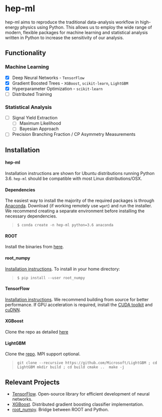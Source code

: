 # hep-ml
hep-ml aims to reproduce the traditional data-analysis workflow in high-energy physics using Python. This allows us to employ the wide range of modern, flexible packages for machine learning and statistical analysis written in Python to increase the sensitivity of our analysis.

## Functionality
### Machine Learning
- [x] Deep Neural Networks - `TensorFlow`
- [x] Gradient Boosted Trees - `XGBoost`, `scikit-learn`, `LightGBM`
- [x] Hyperparameter Optimization - `scikit-learn`
- [ ] Distributed Training

### Statistical Analysis
- [ ] Signal Yield Extraction
  - [ ] Maximum Likelihood
  - [ ] Bayesian Approach
- [ ] Precision Branching Fraction / CP Asymmetry Measurements

## Installation
#### hep-ml
Installation instructions are shown for Ubuntu distributions running Python 3.6. `hep-ml` should be compatible with most Linux distributions/OSX. <Coming soon>

#### Dependencies
The easiest way to install the majority of the required packages is through [Anaconda](https://www.continuum.io/downloads). Download (if working remotely use `wget`) and run the installer. We recommend creating a separate environment before installing the necessary dependencies.
> `$ conda create -n hep-ml python=3.6 anaconda`

#### ROOT
Install the binaries from [here](https://root.cern.ch/downloading-root).

#### root_numpy
[Installation instructions](http://scikit-hep.org/root_numpy/install.html). To install in your home directory:
> `$ pip install --user root_numpy`

#### TensorFlow
[Installation instructions](https://www.tensorflow.org/install/install_sources). We recommend building from source for better performance. If GPU acceleration is required, install the [CUDA toolkit](https://developer.nvidia.com/cuda-toolkit) and [cuDNN](https://developer.nvidia.com/cudnn).

#### XGBoost 
Clone the repo as detailed [here](http://xgboost.readthedocs.io/en/latest/build.html)

#### LightGBM
Clone the [repo](https://github.com/Microsoft/LightGBM/wiki/Installation-Guide). MPI support optional.
> `git clone --recursive https://github.com/Microsoft/LightGBM ; cd LightGBM
mkdir build ; cd build
cmake .. 
make -j`

## Relevant Projects
* [TensorFlow](https://www.tensorflow.org/). Open-source library for efficient development of neural networks.
* [XGBoost](http://xgboost.readthedocs.io/en/latest/). Distributed gradient boosting classifier implementation.
* [root_numpy](https://github.com/scikit-hep/root_numpy). Bridge between ROOT and Python.
